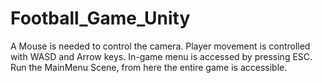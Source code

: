 # Football_Game_Unity

A Mouse is needed to control the camera. 
Player movement is controlled with WASD and Arrow keys.
In-game menu is accessed by pressing ESC.
Run the MainMenu Scene, from here the entire game is accessible.
